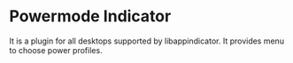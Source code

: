 # Powermode Indicator

It is a plugin for all desktops supported by libappindicator. It provides menu to choose power profiles.
